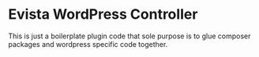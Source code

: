 # Evista WordPress Controller
This is just a boilerplate plugin code that sole purpose is to glue composer packages and wordpress specific code together. 







